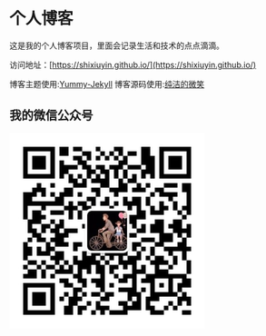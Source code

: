 # 个人博客

这是我的个人博客项目，里面会记录生活和技术的点点滴滴。


访问地址：[https://shixiuyin.github.io/](https://shixiuyin.github.io/)


博客主题使用:[Yummy-Jekyll](https://github.com/DONGChuan/Yummy-Jekyll)
博客源码使用:[纯洁的微笑](https://github.com/ityouknow/ityouknow.github.io)

## 我的微信公众号

![](/assets/images/wx_qrcode.jpg)